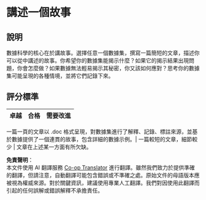 <!--
CO_OP_TRANSLATOR_METADATA:
{
  "original_hash": "8980d7efd101c82d6d6ffc3458214120",
  "translation_date": "2025-08-25T17:56:17+00:00",
  "source_file": "4-Data-Science-Lifecycle/16-communication/assignment.md",
  "language_code": "tw"
}
-->
# 講述一個故事

## 說明

數據科學的核心在於講故事。選擇任意一個數據集，撰寫一篇簡短的文章，描述你可以從中講述的故事。你希望你的數據集能揭示什麼？如果它的揭示結果出現問題，你會怎麼做？如果數據無法輕易揭示其秘密，你又該如何應對？思考你的數據集可能呈現的各種情境，並將它們記錄下來。

## 評分標準

卓越 | 合格 | 需要改進
--- | --- | --- |

一篇一頁的文章以 .doc 格式呈現，對數據集進行了解釋、記錄、標註來源，並基於數據提供了一個連貫的故事，包含詳細的數據示例。| 一篇較短的文章，細節較少 | 文章在上述某一方面有所欠缺。

**免責聲明**：  
本文件使用 AI 翻譯服務 [Co-op Translator](https://github.com/Azure/co-op-translator) 進行翻譯。雖然我們致力於提供準確的翻譯，但請注意，自動翻譯可能包含錯誤或不準確之處。原始文件的母語版本應被視為權威來源。對於關鍵資訊，建議使用專業人工翻譯。我們對因使用此翻譯而引起的任何誤解或錯誤解釋不承擔責任。